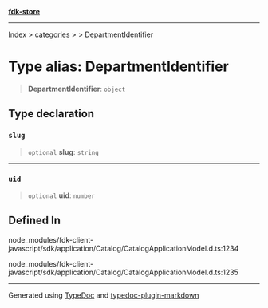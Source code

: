 [**fdk-store**](../../../README.md)
***

[Index](../../../API.md) > [categories](../../README.md) > [<internal>](../README.md) > DepartmentIdentifier

# Type alias: DepartmentIdentifier

> **DepartmentIdentifier**: `object`

## Type declaration

### `slug`

> `optional` **slug**: `string`

***

### `uid`

> `optional` **uid**: `number`

## Defined In

node\_modules/fdk-client-javascript/sdk/application/Catalog/CatalogApplicationModel.d.ts:1234

node\_modules/fdk-client-javascript/sdk/application/Catalog/CatalogApplicationModel.d.ts:1235

***
Generated using [TypeDoc](https://typedoc.org/) and [typedoc-plugin-markdown](https://www.npmjs.com/package/typedoc-plugin-markdown)
